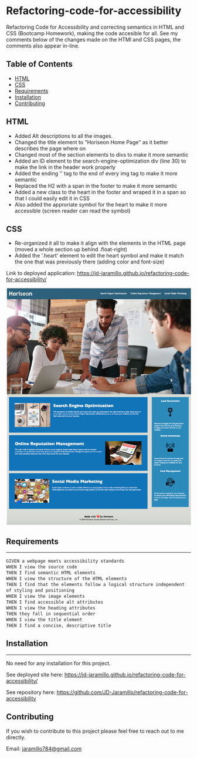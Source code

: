 # Refactoring-code-for-accessibility
 Refactoring Code for Accessibility and correcting semantics in HTML and CSS (Bootcamp Homework), making the code accesible for all. 
See my comments below of the changes made on the HTMl and CSS pages, the comments also appear in-line. 

## Table of Contents

* [HTML](#HTML)
* [CSS](#CSS)
* [Requirements](#Requirements)
* [Installation](#Installation)
* [Contributing](#Contributing)

## HTML
  * Added Alt descriptions to all the images.
  * Changed the title element to "Horiseon Home Page" as it better describes the page where on
  * Changed most of the section elements to divs to make it more semantic 
  * Added an ID element to the search-engine-optimization div (line 30) to make the link in the header work properly
  * Added the ending '</img>' tag to the end of every img tag to make it more semantic 
  * Replaced the H2 with a span in the footer to make it more semantic 
  * Added a new class to the heart in the footer and wraped it in a span so that I could easily edit it in CSS 
  * Also added the approriate symbol for the heart to make it more accessible (screen reader can read the symbol)  
  
 ## CSS
  * Re-organized it all to make it align with the elements in the HTML page (moved a whole section up behind .float-right) 
  * Added the '.heart' element to edit the heart symbol and make it match the one that was previously there (adding color and font-size)
  
Link to deployed application: https://jd-jaramillo.github.io/refactoring-code-for-accessibility/ 

![refactoring-code-for-accessibility](horiseon-home-page.png)

## Requirements 
---
```
GIVEN a webpage meets accessibility standards
WHEN I view the source code
THEN I find semantic HTML elements
WHEN I view the structure of the HTML elements
THEN I find that the elements follow a logical structure independent of styling and positioning
WHEN I view the image elements
THEN I find accessible alt attributes
WHEN I view the heading attributes
THEN they fall in sequential order
WHEN I view the title element
THEN I find a concise, descriptive title
```

## Installation
---
No need for any installation for this project.

See deployed site here: https://jd-jaramillo.github.io/refactoring-code-for-accessibility/

See repository here: https://github.com/JD-Jaramillo/refactoring-code-for-accessibility

## Contributing 

If you wish to contribute to this project please feel free to reach out to me directly.

Email: jaramillo784@gmail.com
